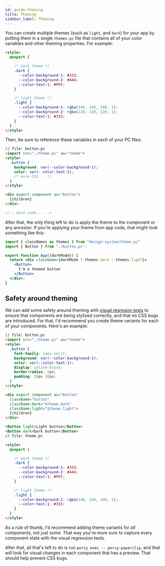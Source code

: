 ```yaml
---
id: guide-theming
title: Theming
sidebar_label: Theming
---
```


You can create multiple themes (such as `light`, and `dark`) for your app by putting them in a single `themes.pc` file that contains all of your color variables and other theming properties. For example:

```html
<style>
  @export {

    /* dark theme */
    .dark {
      --color-background-1: #333;
      --color-background-2: #444;
      --color-text-1: #FFF;
    }

    /* light theme */
    .light {
      --color-background-1: rgba(240, 240, 240, 1);
      --color-background-2: rgba(220, 220, 220, 1);
      --color-text-1: #333;
    }
  }
</style>
```

Then, be sure to reference these variables in each of your PC files:

```html
// file: button.pc
<import src="./theme.pc" as="theme">
<style>
  .button {
    background: var(--color-background-1);
    color: var(--color-text-1);
    /* more CSS... */
  }
</style>

<div export component as="Button">
  {children}
</div>

<!-- more code... -->
```

After that, the only thing left to do is apply the theme to the component or any ancestor. If you're applying
your theme from app code, that might look something like this:

```jsx
import { classNames as themes } from "design-system/theme.pc"
import { Button } from "./button.pc";

export function App({darkMode}) {
  return <div className={darkMode ? themes.dark : themes.light}>
    <Button>
      I'm a themed button
    </Button>
  </div>;
}
```

## Safety around theming

We can add some safety around theming with [visual regresion tests](/docs/configure-percy) to ensure
that components are being stylized correctly, and that no CSS bugs are introduced. For that, I'd recommend you create theme variants for each of your components. Here's an example:


```html live
// file: button.pc
<import src="./theme.pc" as="theme">
<style>
  .button {
    font-family: sans-serif;
    background: var(--color-background-1);
    color: var(--color-text-1);
    display: inline-block;
    border-radius: 2px;
    padding: 10px 20px;
  }
</style>

<div export component as="Button" 
  className="button"
  className:dark="$theme.dark"
  className:light="$theme.light">
  {children}
</div>

<Button light>Light button</Button>
<Button dark>Dark button</Button>
// file: theme.pc

<style>
  @export {

    /* dark theme */
    .dark {
      --color-background-1: #333;
      --color-background-2: #444;
      --color-text-1: #FFF;
    }

    /* light theme */
    .light {
      --color-background-1: rgba(240, 240, 240, 1);
      --color-text-1: #333;
    }
  }
</style>
```

As a rule of thumb, I'd recommend adding theme variants for _all_ components, not just some. That way you're more sure
to capture every component state with the visual regression tests. 

After that, all that's left to do is run `percy exec -- percy-paperclip`, and that will look for visual changes in each component that has a preview. That should help prevent CSS bugs. 